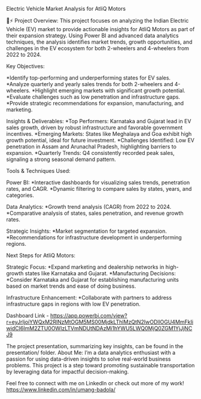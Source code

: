 Electric Vehicle Market Analysis for AtliQ Motors


🚗⚡ Project Overview:
This project focuses on analyzing the Indian Electric Vehicle (EV) market to provide actionable insights for AtliQ Motors as part of their expansion strategy. Using Power BI and advanced data analytics techniques, the analysis identifies market trends, growth opportunities, and challenges in the EV ecosystem for both 2-wheelers and 4-wheelers from 2022 to 2024.


Key Objectives:

*Identify top-performing and underperforming states for EV sales.
*Analyze quarterly and yearly sales trends for both 2-wheelers and 4-wheelers.
*Highlight emerging markets with significant growth potential.
*Evaluate challenges such as low penetration and infrastructure gaps.
*Provide strategic recommendations for expansion, manufacturing, and marketing.


Insights & Deliverables:
*Top Performers: Karnataka and Gujarat lead in EV sales growth, driven by robust infrastructure and favorable government incentives.
*Emerging Markets: States like Meghalaya and Goa exhibit high growth potential, ideal for future investment.
*Challenges Identified: Low EV penetration in Assam and Arunachal Pradesh, highlighting barriers to expansion.
*Quarterly Trends: Q4 consistently recorded peak sales, signaling a strong seasonal demand pattern.


Tools & Techniques Used:

Power BI:
*Interactive dashboards for visualizing sales trends, penetration rates, and CAGR.
*Dynamic filtering to compare sales by states, years, and categories.


Data Analytics:
*Growth trend analysis (CAGR) from 2022 to 2024.
*Comparative analysis of states, sales penetration, and revenue growth rates.


Strategic Insights:
*Market segmentation for targeted expansion.
*Recommendations for infrastructure development in underperforming regions.


Next Steps for AtliQ Motors:

Strategic Focus:
*Expand marketing and dealership networks in high-growth states like Karnataka and Gujarat.
*Manufacturing Decisions:
*Consider Karnataka and Gujarat for establishing manufacturing units based on market trends and ease of doing business.

Infrastructure Enhancement:
*Collaborate with partners to address infrastructure gaps in regions with low EV penetration.


Dashboard Link - https://app.powerbi.com/view?r=eyJrIjoiYWQxM2RlNzMtOGM5MS00MjdkLThlMzQtN2IwODllOGU4MmFkIiwidCI6ImM2ZTU0OWIzLTVmNDUtNDAzMi1hYWU5LWQ0MjQ0ZGM1YjJjNCJ9


The project presentation, summarizing key insights, can be found in the presentation/ folder.
About Me:
I’m a data analytics enthusiast with a passion for using data-driven insights to solve real-world business problems. This project is a step toward promoting sustainable transportation by leveraging data for impactful decision-making.

Feel free to connect with me on LinkedIn or check out more of my work! https://www.linkedin.com/in/umang-badola/

